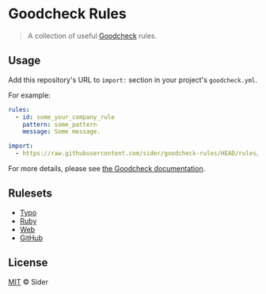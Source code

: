 # Goodcheck Rules

> A collection of useful [Goodcheck](https://github.com/sider/goodcheck) rules.

## Usage

Add this repository's URL to `import:` section in your project's `goodcheck.yml`.

For example:

```yaml
rules:
  - id: some_your_company_rule
    pattern: some_pattern
    message: Some message.

import:
  - https://raw.githubusercontent.com/sider/goodcheck-rules/HEAD/rules/typo.yml
```

For more details, please see [the Goodcheck documentation](https://github.com/sider/goodcheck#importing-rules).

## Rulesets

- [Typo](rules/typo.yml)
- [Ruby](rules/ruby.yml)
- [Web](rules/web.yml)
- [GitHub](rules/github.yml)

## License

[MIT](LICENSE) © Sider
